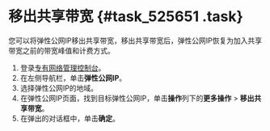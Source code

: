 # 移出共享带宽 {#task_525651 .task}

您可以将弹性公网IP移出共享带宽，移出共享带宽后，弹性公网IP恢复为加入共享带宽之前的带宽峰值和计费方式。

1.  登录[专有网络管理控制台](https://vpcnext.console.aliyun.com)。
2.  在左侧导航栏，单击**弹性公网IP**。
3.  选择弹性公网IP的地域。
4.  在弹性公网IP页面，找到目标弹性公网IP，单击**操作**列下的**更多操作** \> **移出共享带宽**。
5.  在弹出的对话框中，单击**确定**。

